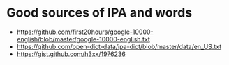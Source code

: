 
# Good sources of IPA and words

- https://github.com/first20hours/google-10000-english/blob/master/google-10000-english.txt
- https://github.com/open-dict-data/ipa-dict/blob/master/data/en_US.txt
- https://gist.github.com/h3xx/1976236
